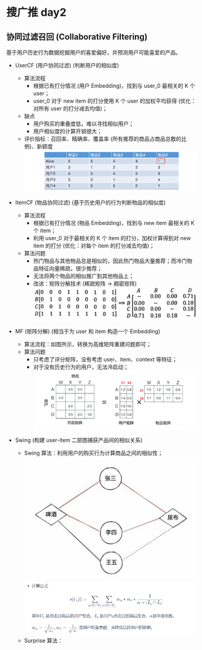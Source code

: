# 搜广推 day2

## 协同过滤召回 (Collaborative Filtering)

基于用户历史行为数据挖掘用户的喜爱偏好，并预测用户可能喜爱的产品。

+ UserCF (用户协同过滤) (判断用户的相似度)
  + 算法流程
    + 根据已有打分情况 (用户 Embedding)，找到与 user_0 最相关的 K 个 user；
    + user_0 对于 new item 的打分使用 K 个 user 的加权平均获得 (优化：对所有 user 的打分减去均值)；
  + 缺点
    + 用户购买的重叠度低，难以寻找相似用户；
    + 用户相似度的计算开销很大；
  + 评价指标：召回率、精确率、覆盖率 (所有推荐的商品占商品总数的比例)、新颖度
![usercf](pic/usercf.png)

+ ItemCF (物品协同过滤) (基于历史用户的行为判断物品的相似度)
  + 算法流程
    + 根据已有打分情况 (物品 Embedding)，找到与 new item 最相关的 K 个 item；
    + 利用 user_0 对于最相关的 K 个 item 的打分，加权计算得到对 new item 的打分 (优化：对每个 item 的打分减去均值)；
  + 算法问题
    + 热门物品与其他物品总是相似的，因此热门物品大量推荐；而冷门物品特征向量稀疏，很少推荐；
    + 无法将两个物品的相似推广到其他物品上；
    + 改进：矩阵分解技术 (稀疏矩阵 -> 稠密矩阵)
![itemcf](pic/itemcf.png)

+ MF (矩阵分解) (相当于为 user 和 item 构造一个 Embedding)
  + 算法流程：如图所示，转换为高维矩阵重建问题即可；
  + 算法问题
    + 只考虑了评分矩阵，没有考虑 user、item、context 等特征；
    + 对于没有历史行为的用户，无法冷启动；
![mf](pic/mf.png)

+ Swing (构建 user-item 二部图捕获产品间的相似关系)
  + Swing 算法：利用用户的购买行为计算商品之间的相似性；
![swing1](pic/example_of_swing.jpeg)
![swing2](pic/swing_algo.png)
  + Surprise 算法：